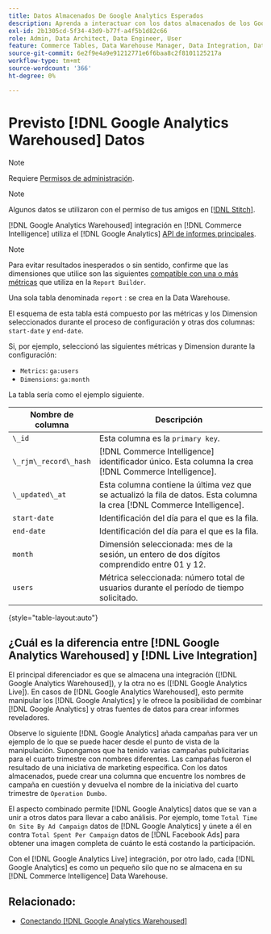 ```yaml
---
title: Datos Almacenados De Google Analytics Esperados
description: Aprenda a interactuar con los datos almacenados de los Google Analytics.
exl-id: 2b1305cd-5f34-43d9-b77f-a4f5b1d82c66
role: Admin, Data Architect, Data Engineer, User
feature: Commerce Tables, Data Warehouse Manager, Data Integration, Data Import/Export
source-git-commit: 6e2f9e4a9e91212771e6f6baa8c2f8101125217a
workflow-type: tm+mt
source-wordcount: '366'
ht-degree: 0%

---
```


# Previsto [!DNL Google Analytics Warehoused] Datos

>[!NOTE]
>
>Requiere [Permisos de administración](../../../administrator/user-management/user-management.md).

>[!NOTE]
>
>Algunos datos se utilizaron con el permiso de tus amigos en [[!DNL Stitch]](https://www.stitchdata.com/docs/integrations/saas/google-analytics).

[!DNL Google Analytics Warehoused] integración en [!DNL Commerce Intelligence] utiliza el [!DNL Google Analytics] [API de informes principales](https://developers.google.com/analytics/devguides/reporting/core/v3/).

>[!NOTE]
>
>Para evitar resultados inesperados o sin sentido, confirme que las dimensiones que utilice son las siguientes [compatible con una o más métricas](https://ga-dev-tools.google/dimensions-metrics-explorer/) que utiliza en la `Report Builder`.

Una sola tabla denominada `report` : se crea en la Data Warehouse.

El esquema de esta tabla está compuesto por las métricas y los Dimension seleccionados durante el proceso de configuración y otras dos columnas: `start-date` y `end-date`.

Si, por ejemplo, seleccionó las siguientes métricas y Dimension durante la configuración:

* `Metrics`: `ga:users`
* `Dimensions`: `ga:month`

La tabla sería como el ejemplo siguiente.

| **Nombre de columna** | **Descripción** |
|-----|-----|
| `\_id` | Esta columna es la `primary key`. |
| `\_rjm\_record\_hash` | [!DNL Commerce Intelligence] identificador único. Esta columna la crea [!DNL Commerce Intelligence]. |
| `\_updated\_at` | Esta columna contiene la última vez que se actualizó la fila de datos. Esta columna la crea [!DNL Commerce Intelligence]. |
| `start-date` | Identificación del día para el que es la fila. |
| `end-date` | Identificación del día para el que es la fila. |
| `month` | Dimensión seleccionada: mes de la sesión, un entero de dos dígitos comprendido entre 01 y 12. |
| `users` | Métrica seleccionada: número total de usuarios durante el período de tiempo solicitado. |

{style="table-layout:auto"}

## ¿Cuál es la diferencia entre [!DNL Google Analytics Warehoused] y [!DNL Live Integration]

El principal diferenciador es que se almacena una integración ([!DNL Google Analytics Warehoused]), y la otra no es ([!DNL Google Analytics Live]). En casos de [!DNL Google Analytics Warehoused], esto permite manipular los [!DNL Google Analytics] y le ofrece la posibilidad de combinar [!DNL Google Analytics] y otras fuentes de datos para crear informes reveladores.

Observe lo siguiente [!DNL Google Analytics] añada campañas para ver un ejemplo de lo que se puede hacer desde el punto de vista de la manipulación. Supongamos que ha tenido varias campañas publicitarias para el cuarto trimestre con nombres diferentes. Las campañas fueron el resultado de una iniciativa de marketing específica. Con los datos almacenados, puede crear una columna que encuentre los nombres de campaña en cuestión y devuelva el nombre de la iniciativa del cuarto trimestre de `Operation Dumbo`.

El aspecto combinado permite [!DNL Google Analytics] datos que se van a unir a otros datos para llevar a cabo análisis. Por ejemplo, tome `Total Time On Site By Ad Campaign` datos de [!DNL Google Analytics] y únete a él en contra `Total Spent Per Campaign` datos de [!DNL Facebook Ads] para obtener una imagen completa de cuánto le está costando la participación.

Con el [!DNL Google Analytics Live] integración, por otro lado, cada [!DNL Google Analytics] es como un pequeño silo que no se almacena en su [!DNL Commerce Intelligence] Data Warehouse.

## Relacionado:

* [Conectando [!DNL Google Analytics Warehoused]](../integrations/google-analytics-warehoused.md)
